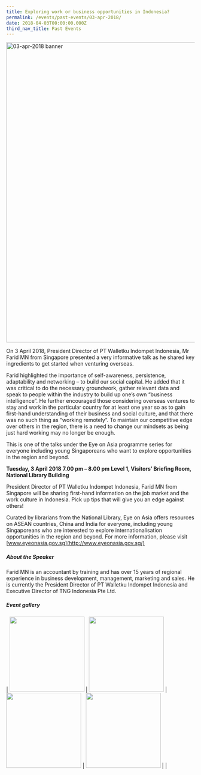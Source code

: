 ```yaml
---
title: Exploring work or business opportunities in Indonesia?
permalink: /events/past-events/03-apr-2018/
date: 2018-04-03T00:00:00.000Z
third_nav_title: Past Events
---
```



<img src="\images\past-events\03-apr-2018\banner.jpg" alt="03-apr-2018 banner" style="width:800px;" />

On 3 April 2018, President Director of PT Walletku Indompet Indonesia, Mr Farid MN from Singapore presented a very informative talk as he shared key ingredients to get started when venturing overseas.

Farid highlighted the importance of self-awareness, persistence, adaptability and networking – to build our social capital. He added that it was critical to do the necessary groundwork, gather relevant data and speak to people within the industry to build up one’s own “business intelligence”. He further encouraged those considering overseas ventures to stay and work in the particular country for at least one year so as to gain first-hand understanding of their business and social culture, and that there was no such thing as “working remotely”. To maintain our competitive edge over others in the region, there is a need to change our mindsets as being just hard working may no longer be enough.

This is one of the talks under the Eye on Asia programme series for everyone including young Singaporeans who want to explore opportunities in the region and beyond.



**Tuesday, 3 April 2018**
**7.00 pm – 8.00 pm**
**Level 1, Visitors’ Briefing Room, National Library Building**

President Director of PT Walletku Indompet Indonesia, Farid MN from Singapore will be sharing first-hand information on the job market and the work culture in Indonesia. Pick up tips that will give you an edge against others!

Curated by librarians from the National Library, Eye on Asia offers resources on ASEAN countries, China and India for everyone, including young Singaporeans who are interested to explore internationalisation opportunities in the region and beyond. For more information, please visit [www.eyeonasia.gov.sg](http://www.eyeonasia.gov.sg/)



##### **About the Speaker**

Farid MN is an accountant by training and has over 15 years of regional experience in business development, management, marketing and sales. He is currently the President Director of PT Walletku Indompet Indonesia and Executive Director of TNG Indonesia Pte Ltd.

##### **Event gallery**

| <a href="\images\past-events\03-Apr-2018\image-1.jpg"><img src="\images\past-events\03-Apr-2018\image-1.jpg" style="width:200px;" /></a> | <a href="\images\past-events\03-Apr-2018\image-2.jpg"><img src="\images\past-events\03-Apr-2018\image-2.jpg" style="width:200px;" /></a> | <a href="\images\past-events\03-Apr-2018\image-3.jpg"><img src="\images\past-events\03-Apr-2018\image-3.jpg" style="width:200px;" /></a> | <a href="\images\past-events\03-Apr-2018\image-4.jpg"><img src="\images\past-events\03-Apr-2018\image-4.jpg" style="width:200px;" /></a> |
| 